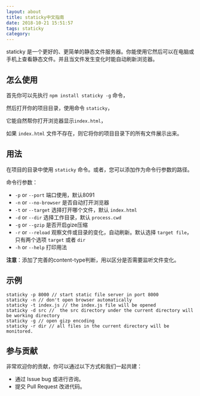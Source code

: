 ```yaml
---
layout: about
title: staticky中文指南
date: 2018-10-21 15:51:57
tags: staticky
category: 
---
```


staticky 是一个更好的、更简单的静态文件服务器。你能使用它然后可以在电脑或手机上查看静态文件。并且当文件发生变化时能自动刷新浏览器。

## 怎么使用

首先你可以先执行 `npm install staticky -g` 命令，

然后打开你的项目目录，使用命令 `staticky`， 

它能自然帮你打开浏览器显示`index.html`，

如果 `index.html` 文件不存在，则它将你的项目目录下的所有文件展示出来。

<!-- more -->

## 用法

在项目的目录中使用 `staticky` 命令。或者，您可以添加作为命令行参数的路径。

命令行参数：

* `-p` or `--port` 端口使用，默认8091
* `-n` or `--no-browser` 是否自动打开浏览器
* `-t` or `--target` 选择打开哪个文件，默认 `index.html`
* `-d` or `--dir` 选择工作目录，默认 `process.cwd`
* `-g` or `--gzip` 是否开启gize压缩
* `-r` or `--reload` 观察文件或目录的变化，自动刷新。默认选择 `target file`，只有两个选项 `target` 或者 `dir`
* `-h` or `--help` 打印用法

**注意**：添加了完善的content-type判断，用以区分是否需要监听文件变化。

## 示例

```
staticky -p 8000 // start static file server in port 8000
staticky -n // don't open browser automatically
staticky -t index.js // the index.js file will be opened
staticky -d src //  the src directory under the current directory will be working directory
staticky -g // open gizp encoding
staticky -r dir // all files in the current directory will be monitored.
```

## 参与贡献

非常欢迎你的贡献，你可以通过以下方式和我们一起共建：

- 通过 Issue bug 或进行咨询。
- 提交 Pull Request 改进代码。
